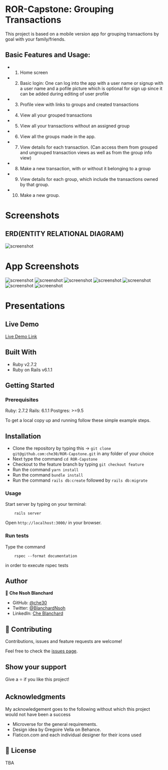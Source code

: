 # ROR-Capstone: Grouping Transactions
This project  is based on a mobile version app for grouping transactions by goal with your family/friends.
## Basic Features and Usage:
- 1. Home screen
- 2. Basic login: One can log into the app with a user name or signup with a user name and a pofile   picture which is optional for sign up since it can be added during editing of user profile
- 3. Profile view with links to groups and created transactions
- 4. View all your grouped transactions
- 5. View all your  transactions without an assigned group
- 6. View all the groups made in the app.
- 7. View details for each transaction. (Can access them from grouped and ungrouped transaction views as well as from the group info view)
- 8. Make a new transaction, with or without it belonging to a group
- 9. View details for each group, which include the transactions owned by that group.
- 10. Make a new group.
  
# Screenshots

##   ERD(ENTITY RELATIONAL DIAGRAM)
![screenshot](app/assets/images/ROR-ERD.png)

# App Screenshots
![screenshot](app/assets/images/gtone.png)
![screenshot](app/assets/images/gttwo.png)
![screenshot](app/assets/images/gtthree.png)
![screenshot](app/assets/images/gtfour.png)
![screenshot](app/assets/images/gtfive.png)
![screenshot](app/assets/images/gtsix.png)
![screenshot](app/assets/images/gt7.png)
# Presentations
##  Live Demo
[Live Demo Link](https://mighty-basin-44341.herokuapp.com/)

## Built With

- Ruby v2.7.2
- Ruby on Rails v6.1.1

## Getting Started

### Prerequisites

Ruby: 2.7.2
Rails: 6.1.1
Postgres: >=9.5

To get a local copy up and running follow these simple example steps.
## Installation
- Clone the repository by typing this -> `git clone git@github.com:che30/ROR-Capstone.git` in any folder of your choice
- Next type the command `cd ROR-Capstone` 
- Checkout  to the feature branch by  typing `git checkout feature`
- Run the command `yarn install`
- Run the command `bundle install`
- Run the command `rails db:create` followed by `rails db:migrate`

### Usage

Start server by typing on your terminal:

```
    rails server
```

Open `http://localhost:3000/` in your browser.

### Run tests
Type the command
```
    rspec --format documentation
```
in order to execute rspec tests

## Author
👤 **Che Nsoh Blanchard**

- GitHub: [@che30](https://github.com/che30)
- Twitter: [@BlanchardNsoh](https://twitter.com/che55085128 )
- LinkedIn: [Che Blanchard](https://www.linkedin.com/in/che-nsoh-9455271b0/)

## 🤝 Contributing

Contributions, issues and feature requests are welcome!

Feel free to check the [issues page](issues/).

## Show your support

Give a ⭐️ if you like this project!

## Acknowledgments
My acknowledgement goes to the following without which this project would not have been a success
- Microverse for the general requirements.
- Design idea by Gregoire Vella on Behance.
- Flaticon.com and each individual designer for their icons used

## 📝 License

TBA
